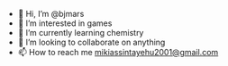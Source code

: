 - 👋 Hi, I’m @bjmars
- 👀 I’m interested in games
- 🌱 I’m currently learning chemistry
- 💞️ I’m looking to collaborate on anything
- 📫 How to reach me mikiassintayehu2001@gmail.com

<!---
bjmars/bjmars is a ✨ special ✨ repository because its `README.md` (this file) appears on your GitHub profile.
You can click the Preview link to take a look at your changes.
--->
